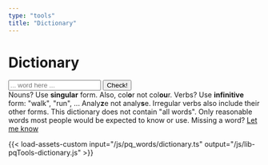 ```yaml
---
type: "tools"
title: "Dictionary"
---
```


<h1>Dictionary</h1>
<div id="lookup-result" style="display:none;"></div>
<input type="text" id="input-word" placeholder="... word here ..." maxlength="24" />
<button id="check-btn">Check!</button>     
<div id="footer">
    <span>Nouns? Use <strong>singular</strong> form. Also, col<strong>o</strong>r not col<strong>ou</strong>r.</span>
    <span>Verbs? Use <strong>infinitive</strong> form: "walk", "run", ... Analy<strong>z</strong>e not analy<strong>s</strong>e. Irregular verbs also include their other forms.</span>
    <span>This dictionary does not contain "all words". Only reasonable words most people would be expected to know or use.</span>
    <span>Missing a word? <a href="https://pandaqi.com/info/contact">Let me know</a></span>
</div>

<!-- Lazy loading of JS; A very, very tiny and specific piece of code for this dictionary -->
{{< load-assets-custom input="/js/pq_words/dictionary.ts" output="/js/lib-pqTools-dictionary.js" >}}
